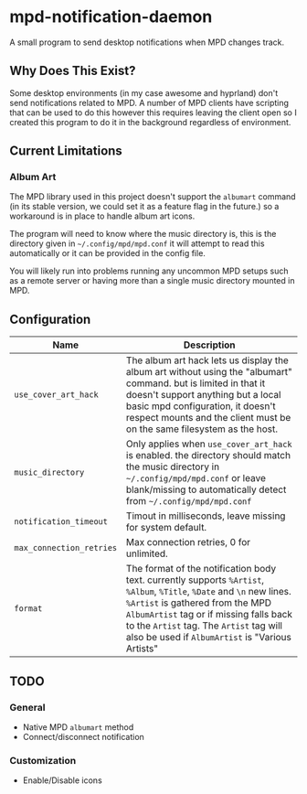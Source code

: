 # mpd-notification-daemon
A small program to send desktop notifications when MPD changes track.

## Why Does This Exist?
Some desktop environments (in my case awesome and hyprland) don't send notifications related to MPD. A number of MPD clients have scripting that can be used to do this however this requires leaving the client open so I created this program to do it in the background regardless of environment.

## Current Limitations
### Album Art
The MPD library used in this project doesn't support the `albumart` command (in its stable version, we could set it as a feature flag in the future.) so a workaround is in place to handle album art icons.

The program will need to know where the music directory is, this is the directory given in `~/.config/mpd/mpd.conf` it will attempt to read this automatically or it can be provided in the config file.

You will likely run into problems running any uncommon MPD setups such as a remote server or having more than a single music directory mounted in MPD.

## Configuration

|Name|Description|
|---|---|
|`use_cover_art_hack`|The album art hack lets us display the album art without using the "albumart" command. but is limited in that it doesn't support anything but a local basic mpd configuration, it doesn't respect mounts and the client must be on the same filesystem as the host.|
|`music_directory`|Only applies when `use_cover_art_hack` is enabled. the directory should match the music directory in `~/.config/mpd/mpd.conf` or leave blank/missing to automatically detect from `~/.config/mpd/mpd.conf`|
|`notification_timeout`|Timout in milliseconds, leave missing for system default.|
|`max_connection_retries`|Max connection retries, 0 for unlimited.|
|`format`|The format of the notification body text. currently supports `%Artist`, `%Album`, `%Title`, `%Date` and `\n` new lines. `%Artist` is gathered from the MPD `AlbumArtist` tag or if missing falls back to the `Artist` tag. The `Artist` tag will also be used if `AlbumArtist` is "Various Artists" |

## TODO
### General
- Native MPD `albumart` method
- Connect/disconnect notification
### Customization
- Enable/Disable icons